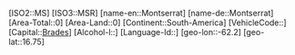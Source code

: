 ﻿---
location: [16.75,-62.2]
type: Country
tags:
- geo/Country

SpocWebEntityId: 26969
isDeleted: false
confidential: public

---
[ISO2::MS]
[ISO3::MSR]
[name-en::Montserrat]
[name-de::Montserrat]
[Area-Total::0]
[Area-Land::0]
[Continent::South-America]
[VehicleCode::]
[Capital::[Brades](geo/Continent/South-America/Montserrat/Brades.md)]
[Alcohol-l::]
[Language-Id::]
[geo-lon::-62.2]
[geo-lat::16.75]

